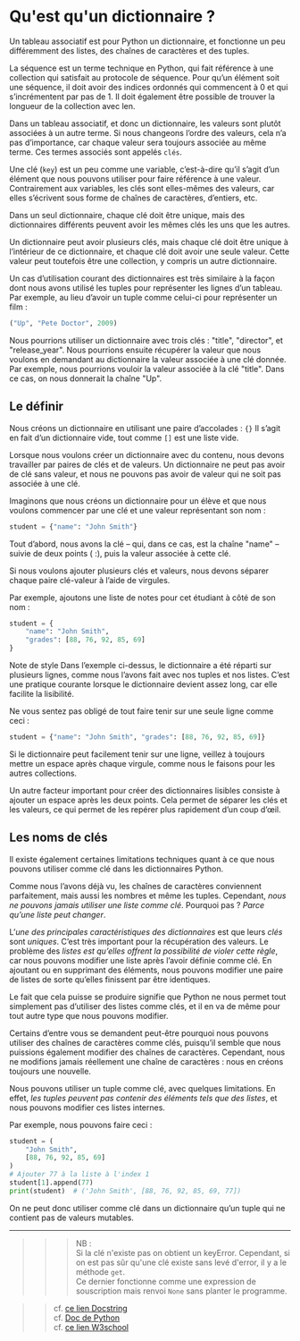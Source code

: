 # **Qu'est qu'un dictionnaire ?**

Un tableau associatif est pour Python un dictionnaire, et fonctionne un peu différemment des listes, des chaînes de caractères et des tuples.

La séquence est un terme technique en Python, qui fait référence à une collection qui satisfait au protocole de séquence. Pour qu’un élément soit une séquence, il doit avoir des indices ordonnés qui commencent à 0 et qui s’incrémentent par pas de 1. Il doit également être possible de trouver la longueur de la collection avec len.

Dans un tableau associatif, et donc un dictionnaire, les valeurs sont plutôt associées à un autre terme. Si nous changeons l’ordre des valeurs, cela n’a pas d’importance, car chaque valeur sera toujours associée au même terme. Ces termes associés sont appelés `clés`.

Une clé (`key`) est un peu comme une variable, c’est-à-dire qu’il s’agit d’un élément que nous pouvons utiliser pour faire référence à une valeur. Contrairement aux variables, les clés sont elles-mêmes des valeurs, car elles s’écrivent sous forme de chaînes de caractères, d’entiers, etc.

Dans un seul dictionnaire, chaque clé doit être unique, mais des dictionnaires différents peuvent avoir les mêmes clés les uns que les autres.

Un dictionnaire peut avoir plusieurs clés, mais chaque clé doit être unique à l’intérieur de ce dictionnaire, et chaque clé doit avoir une seule valeur. Cette valeur peut toutefois être une collection, y compris un autre dictionnaire.

Un cas d’utilisation courant des dictionnaires est très similaire à la façon dont nous avons utilisé les tuples pour représenter les lignes d’un tableau. Par exemple, au lieu d’avoir un tuple comme celui-ci pour représenter un film :
```py
("Up", "Pete Doctor", 2009)
```
Nous pourrions utiliser un dictionnaire avec trois clés : "title", "director", et "release_year". Nous pourrions ensuite récupérer la valeur que nous voulons en demandant au dictionnaire la valeur associée à une clé donnée. Par exemple, nous pourrions vouloir la valeur associée à la clé "title". Dans ce cas, on nous donnerait la chaîne "Up".

## **Le définir**

Nous créons un dictionnaire en utilisant une paire d’accolades : `{}`
Il s’agit en fait d’un dictionnaire vide, tout comme `[]` est une liste vide.

Lorsque nous voulons créer un dictionnaire avec du contenu, nous devons travailler par paires de clés et de valeurs. Un dictionnaire ne peut pas avoir de clé sans valeur, et nous ne pouvons pas avoir de valeur qui ne soit pas associée à une clé.

Imaginons que nous créons un dictionnaire pour un élève et que nous voulons commencer par une clé et une valeur représentant son nom :
```py
student = {"name": "John Smith"}
```
Tout d’abord, nous avons la clé – qui, dans ce cas, est la chaîne "name" – suivie de deux points ( :), puis la valeur associée à cette clé.

Si nous voulons ajouter plusieurs clés et valeurs, nous devons séparer chaque paire clé-valeur à l’aide de virgules.

Par exemple, ajoutons une liste de notes pour cet étudiant à côté de son nom :
```py
student = {
    "name": "John Smith",
    "grades": [88, 76, 92, 85, 69]
}
```
Note de style
Dans l’exemple ci-dessus, le dictionnaire a été réparti sur plusieurs lignes, comme nous l’avons fait avec nos tuples et nos listes. C’est une pratique courante lorsque le dictionnaire devient assez long, car elle facilite la lisibilité.

Ne vous sentez pas obligé de tout faire tenir sur une seule ligne comme ceci :
```py
student = {"name": "John Smith", "grades": [88, 76, 92, 85, 69]}
```
Si le dictionnaire peut facilement tenir sur une ligne, veillez à toujours mettre un espace après chaque virgule, comme nous le faisons pour les autres collections.

Un autre facteur important pour créer des dictionnaires lisibles consiste à ajouter un espace après les deux points. Cela permet de séparer les clés et les valeurs, ce qui permet de les repérer plus rapidement d’un coup d’œil.

## **Les noms de clés**

Il existe également certaines limitations techniques quant à ce que nous pouvons utiliser comme clé dans les dictionnaires Python.

Comme nous l’avons déjà vu, les chaînes de caractères conviennent parfaitement, mais aussi les nombres et même les tuples. Cependant, _nous ne pouvons jamais utiliser une liste comme clé_. Pourquoi pas ? _Parce qu’une liste peut changer_.

L’_une des principales caractéristiques des dictionnaires_ est que leurs _clés_ sont _uniques_. C’est très important pour la récupération des valeurs. Le problème des _listes est qu’elles offrent la possibilité de violer cette règle_, car nous pouvons modifier une liste après l’avoir définie comme clé. En ajoutant ou en supprimant des éléments, nous pouvons modifier une paire de listes de sorte qu’elles finissent par être identiques.

Le fait que cela puisse se produire signifie que Python ne nous permet tout simplement pas d’utiliser des listes comme clés, et il en va de même pour tout autre type que nous pouvons modifier.

Certains d’entre vous se demandent peut-être pourquoi nous pouvons utiliser des chaînes de caractères comme clés, puisqu’il semble que nous puissions également modifier des chaînes de caractères. Cependant, nous ne modifions jamais réellement une chaîne de caractères : nous en créons toujours une nouvelle.

Nous pouvons utiliser un tuple comme clé, avec quelques limitations. En effet, _les tuples peuvent pas contenir des éléments tels que des listes_, et nous pouvons modifier ces listes internes.

Par exemple, nous pouvons faire ceci :
```py
student = (
    "John Smith",
    [88, 76, 92, 85, 69]
)
# Ajouter 77 à la liste à l'index 1
student[1].append(77)
print(student)  # ('John Smith', [88, 76, 92, 85, 69, 77])
```
On ne peut donc utiliser comme clé dans un dictionnaire qu’un tuple qui ne contient pas de valeurs mutables.

___
>>> NB :  
Si la clé n'existe pas on obtient un keyError.
Cependant, si on est pas sûr qu'une clé existe sans levé d'error, il y a le méthode `get`.  
Ce dernier fonctionne comme une expression de souscription mais renvoi `None` sans planter le programme.

>> cf. [ce lien Docstring](https://www.docstring.fr/glossaire/dictionnaire/)  
cf. [Doc de Python](https://docs.python.org/3/library/stdtypes.html#mapping-types-dict)  
cf. [ce lien W3school](https://www.w3schools.com/python/python_dictionaries.asp)